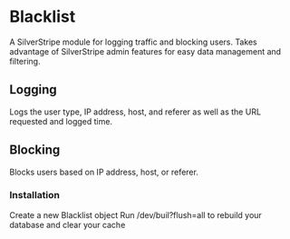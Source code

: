 # Blacklist
A SilverStripe module for logging traffic and blocking users. Takes advantage of SilverStripe admin features for easy data management and filtering.

## Logging
Logs the user type, IP address, host, and referer as well as the URL requested and logged time.

## Blocking
Blocks users based on IP address, host, or referer.

### Installation
Create a new Blacklist object
Run /dev/buil?flush=all to rebuild your database and clear your cache